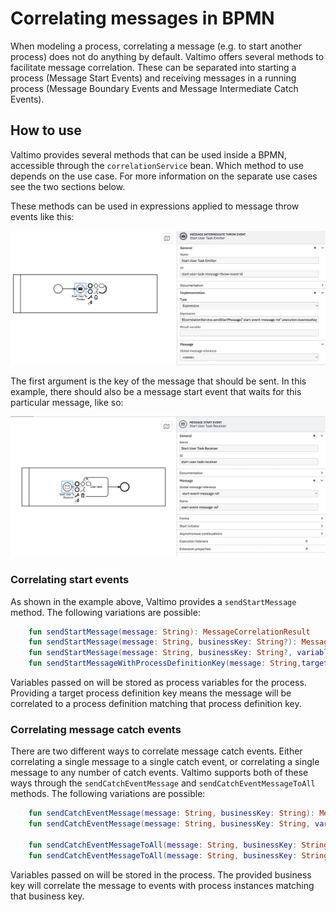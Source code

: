 # Correlating messages in BPMN

When modeling a process, correlating a message (e.g. to start another process) does not do anything by default. Valtimo
offers several methods to facilitate message correlation. These can be separated into starting a process
(Message Start Events) and receiving messages in a running process (Message Boundary Events and Message Intermediate Catch Events).

## How to use

Valtimo provides several methods that can be used inside a BPMN, accessible through the `correlationService` bean. Which
method to use depends on the use case. For more information on the separate use cases see the two sections below.

These methods can be used in expressions applied to message throw events like this:

![intermediate-throw-example](../img/intermediate-throw-event.png)

The first argument is the key of the message that should be sent. In this example, there should also be a
message start event that waits for this particular message, like so:

![message-start-event-example](../img/message-start-event.png)

### Correlating start events
As shown in the example above, Valtimo provides a `sendStartMessage` method. The following variations are possible:

```kotlin
    fun sendStartMessage(message: String): MessageCorrelationResult
    fun sendStartMessage(message: String, businessKey: String?): MessageCorrelationResult
    fun sendStartMessage(message: String, businessKey: String?, variables: Map<String, Any>?): MessageCorrelationResult
    fun sendStartMessageWithProcessDefinitionKey(message: String,targetProcessDefinitionKey: String,businessKey: String?, variables: Map<String, Any>?): MessageCorrelationResult
```

Variables passed on will be stored as process variables for the process. Providing a target process definition key means the message will be
correlated to a process definition matching that process definition key.

### Correlating message catch events

There are two different ways to correlate message catch events. Either correlating a single message to a single catch
event, or correlating a single message to any number of catch events. Valtimo supports both of these ways through the
`sendCatchEventMessage` and `sendCatchEventMessageToAll` methods. The following variations are possible:

```kotlin
    fun sendCatchEventMessage(message: String, businessKey: String): MessageCorrelationResult
    fun sendCatchEventMessage(message: String, businessKey: String, variables: Map<String, Any>?): MessageCorrelationResult
    
    fun sendCatchEventMessageToAll(message: String, businessKey: String): List<MessageCorrelationResult>
    fun sendCatchEventMessageToAll(message: String, businessKey: String, variables: Map<String,Any>?): List<MessageCorrelationResult>
```

Variables passed on will be stored in the process. The provided business key will correlate the message to
events with process instances matching that business key.